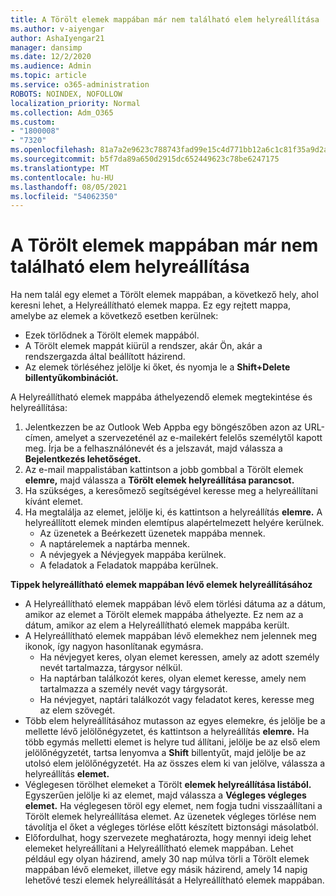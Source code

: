 ```yaml
---
title: A Törölt elemek mappában már nem található elem helyreállítása
ms.author: v-aiyengar
author: AshaIyengar21
manager: dansimp
ms.date: 12/2/2020
ms.audience: Admin
ms.topic: article
ms.service: o365-administration
ROBOTS: NOINDEX, NOFOLLOW
localization_priority: Normal
ms.collection: Adm_O365
ms.custom:
- "1800008"
- "7320"
ms.openlocfilehash: 81a7a2e9623c788743fad99e15c4d771bb12a6c1c81f35a9d2a6a0729ecf8db7
ms.sourcegitcommit: b5f7da89a650d2915dc652449623c78be6247175
ms.translationtype: MT
ms.contentlocale: hu-HU
ms.lasthandoff: 08/05/2021
ms.locfileid: "54062350"
---
```

# <a name="recover-an-item-thats-no-longer-in-your-deleted-items-folder"></a>A Törölt elemek mappában már nem található elem helyreállítása

Ha nem talál egy elemet a Törölt elemek mappában, a következő hely, ahol keresni lehet, a Helyreállítható elemek mappa. Ez egy rejtett mappa, amelybe az elemek a következő esetben kerülnek:
- Ezek törlődnek a Törölt elemek mappából.
- A Törölt elemek mappát kiürül a rendszer, akár Ön, akár a rendszergazda által beállított házirend.
- Az elemek törléséhez jelölje ki őket, és nyomja le a **Shift+Delete billentyűkombinációt.**

A Helyreállítható elemek mappába áthelyezendő elemek megtekintése és helyreállítása:
1. Jelentkezzen be az Outlook Web Appba egy böngészőben azon az URL-címen, amelyet a szervezeténél az e-mailekért felelős személytől kapott meg. Írja be a felhasználónevét és a jelszavát, majd válassza a **Bejelentkezés lehetőséget.**
1. Az e-mail mappalistában kattintson a jobb gombbal a Törölt elemek **elemre,** majd válassza a **Törölt elemek helyreállítása parancsot.**
1. Ha szükséges, a keresőmező segítségével keresse meg a helyreállítani kívánt elemet.
1. Ha megtalálja az elemet, jelölje ki, és kattintson a helyreállítás **elemre.**
   A helyreállított elemek minden elemtípus alapértelmezett helyére kerülnek.
    - Az üzenetek a Beérkezett üzenetek mappába mennek.
    - A naptárelemek a naptárba mennek.
    - A névjegyek a Névjegyek mappába kerülnek.
    - A feladatok a Feladatok mappába kerülnek.

**Tippek helyreállítható elemek mappában lévő elemek helyreállításához**

- A Helyreállítható elemek mappában lévő elem törlési dátuma az a dátum, amikor az elemet a Törölt elemek mappába áthelyezte. Ez nem az a dátum, amikor az elem a Helyreállítható elemek mappába került.
- A Helyreállítható elemek mappában lévő elemekhez nem jelennek meg ikonok, így nagyon hasonlítanak egymásra.
    - Ha névjegyet keres, olyan elemet keressen, amely az adott személy nevét tartalmazza, tárgysor nélkül.
    - Ha naptárban találkozót keres, olyan elemet keresse, amely nem tartalmazza a személy nevét vagy tárgysorát.
    - Ha névjegyet, naptári találkozót vagy feladatot keres, keresse meg az elem szövegét.
- Több elem helyreállításához mutasson az egyes elemekre, és jelölje be a mellette lévő jelölőnégyzetet, és kattintson a helyreállítás **elemre.** Ha több egymás melletti elemet is helyre tud állítani, jelölje be az első elem jelölőnégyzetét, tartsa lenyomva a **Shift** billentyűt, majd jelölje be az utolsó elem jelölőnégyzetét. Ha az összes elem ki van jelölve, válassza a helyreállítás **elemet.**
- Véglegesen törölhet elemeket a Törölt **elemek helyreállítása listából.** Egyszerűen jelölje ki az elemet, majd válassza a **Végleges végleges elemet.** Ha véglegesen töröl egy elemet, nem fogja tudni visszaállítani a Törölt elemek helyreállítása elemet. Az üzenetek végleges törlése nem távolítja el őket a végleges törlése előtt készített biztonsági másolatból.
- Előfordulhat, hogy szervezete meghatározta, hogy mennyi ideig lehet elemeket helyreállítani a Helyreállítható elemek mappában. Lehet például egy olyan házirend, amely 30 nap múlva törli a Törölt elemek mappában lévő elemeket, illetve egy másik házirend, amely 14 napig lehetővé teszi elemek helyreállítását a Helyreállítható elemek mappában.
